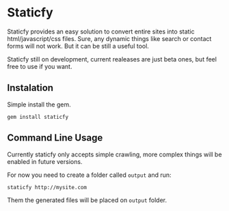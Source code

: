 Staticfy
========

Staticfy provides an easy solution to convert entire sites into static html/javascript/css files. Sure, any dynamic things like search or contact forms will not work. But it can be still a useful tool.

Staticfy still on development, current realeases are just beta ones, but feel free to use if you want.

Instalation
-----------

Simple install the gem.

    gem install staticfy

Command Line Usage
------------------

Currently staticfy only accepts simple crawling, more complex things will be enabled in future versions.

For now you need to create a folder called `output` and run:

    staticfy http://mysite.com

Them the generated files will be placed on `output` folder.
